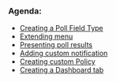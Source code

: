 ### Agenda:
- [Creating a Poll Field Type](#/2)<!-- .element: class="black" -->
- [Extending menu](#/4)<!-- .element: class="black" -->
- [Presenting poll results](#/5)<!-- .element: class="black" -->
- [Adding custom notification](#/6)<!-- .element: class="black" -->
- [Creating custom Policy](#/7)<!-- .element: class="black" -->
- [Creating a Dashboard tab](#/8)<!-- .element: class="black" -->

